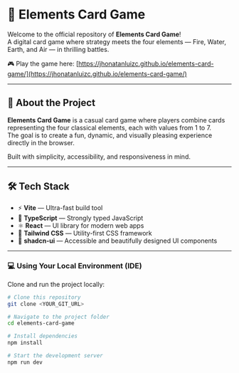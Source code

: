 # 🌟 Elements Card Game

Welcome to the official repository of **Elements Card Game**!  
A digital card game where strategy meets the four elements — Fire, Water, Earth, and Air — in thrilling battles.

🎮 Play the game here: [https://jhonatanluizc.github.io/elements-card-game/](https://jhonatanluizc.github.io/elements-card-game/)

---

## 🚀 About the Project

**Elements Card Game** is a casual card game where players combine cards representing the four classical elements, each with values from 1 to 7.  
The goal is to create a fun, dynamic, and visually pleasing experience directly in the browser.

Built with simplicity, accessibility, and responsiveness in mind.

---

## 🛠️ Tech Stack

- ⚡ **Vite** — Ultra-fast build tool
- 🧠 **TypeScript** — Strongly typed JavaScript
- ⚛️ **React** — UI library for modern web apps
- 🎨 **Tailwind CSS** — Utility-first CSS framework
- 🧩 **shadcn-ui** — Accessible and beautifully designed UI components

---

### 💻 **Using Your Local Environment (IDE)**

Clone and run the project locally:

```bash
# Clone this repository
git clone <YOUR_GIT_URL>

# Navigate to the project folder
cd elements-card-game

# Install dependencies
npm install

# Start the development server
npm run dev
```
